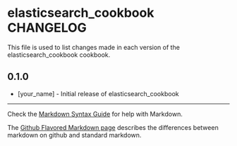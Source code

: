 elasticsearch_cookbook CHANGELOG
================================

This file is used to list changes made in each version of the elasticsearch_cookbook cookbook.

0.1.0
-----
- [your_name] - Initial release of elasticsearch_cookbook

- - -
Check the [Markdown Syntax Guide](http://daringfireball.net/projects/markdown/syntax) for help with Markdown.

The [Github Flavored Markdown page](http://github.github.com/github-flavored-markdown/) describes the differences between markdown on github and standard markdown.
